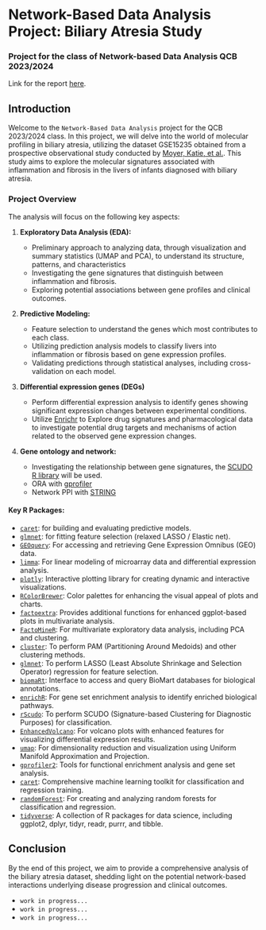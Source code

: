 # Network-Based Data Analysis Project: Biliary Atresia Study
### Project for the class of Network-based Data Analysis QCB 2023/2024

Link for the report [here](https://www.overleaf.com/project/65e5fb710b468abfd7e67ca4).

## Introduction

Welcome to the `Network-Based Data Analysis` project for the QCB 2023/2024 class. In this project, we will delve into the world of molecular profiling in biliary atresia, utilizing the dataset GSE15235 obtained from a prospective observational study conducted by [Moyer, Katie, et al.](https://link.springer.com/article/10.1186/gm154). This study aims to explore the molecular signatures associated with inflammation and fibrosis in the livers of infants diagnosed with biliary atresia.

### Project Overview
The analysis will focus on the following key aspects:

1. **Exploratory Data Analysis (EDA):**
   - Preliminary approach to analyzing data, through visualization and summary statistics (UMAP and PCA), to understand its structure, patterns, and characteristics
   - Investigating the gene signatures that distinguish between inflammation and fibrosis.
   - Exploring potential associations between gene profiles and clinical outcomes.

3. **Predictive Modeling:**
   - Feature selection to understand the genes which most contributes to each class.
   - Utilizing prediction analysis models to classify livers into inflammation or fibrosis based on gene expression profiles.
   - Validating predictions through statistical analyses, including cross-validation on each model.

4. **Differential expression genes (DEGs)**
   - Perform differential expression analysis to identify genes showing significant expression changes between experimental conditions.
   - Utilize [Enrichr](https://maayanlab.cloud/Enrichr/) to Explore drug signatures and pharmacological data to investigate potential drug targets and mechanisms of action related to the observed gene expression changes.

5. **Gene ontology and network:**
   - Investigating the relationship between gene signatures, the [SCUDO R library](https://www.cosbi.eu/prototypes/scudo) will be used.
   - ORA with [gprofiler](https://biit.cs.ut.ee/gprofiler/gost)
   - Network PPI with [STRING](https://string-db.org/)

#### Key R Packages:
- [`caret`](https://topepo.github.io/caret/): for building and evaluating predictive models.
- [`glmnet`](https://cran.r-project.org/web/packages/glmnet/index.html): for fitting feature selection (relaxed LASSO / Elastic net).
- [`GEOquery`](https://www.bioconductor.org/packages/release/bioc/html/GEOquery.html): For accessing and retrieving Gene Expression Omnibus (GEO) data.
- [`limma`](https://bioconductor.org/packages/release/bioc/html/limma.html): For linear modeling of microarray data and differential expression analysis.
- [`plotly`](https://plotly.com/r/): Interactive plotting library for creating dynamic and interactive visualizations.
- [`RColorBrewer`](https://cran.r-project.org/web/packages/RColorBrewer/index.html): Color palettes for enhancing the visual appeal of plots and charts.
- [`factoextra`](https://cran.r-project.org/web/packages/factoextra/index.html): Provides additional functions for enhanced ggplot-based plots in multivariate analysis.
- [`FactoMineR`](https://cran.r-project.org/web/packages/FactoMineR/index.html): For multivariate exploratory data analysis, including PCA and clustering.
- [`cluster`](https://cran.r-project.org/web/packages/cluster/index.html): To perform PAM (Partitioning Around Medoids) and other clustering methods.
- [`glmnet`](https://cran.r-project.org/web/packages/glmnet/index.html): To perform LASSO (Least Absolute Shrinkage and Selection Operator) regression for feature selection.
- [`biomaRt`](https://bioconductor.org/packages/release/bioc/html/biomaRt.html): Interface to access and query BioMart databases for biological annotations.
- [`enrichR`](https://cran.r-project.org/web/packages/enrichR/index.html): For gene set enrichment analysis to identify enriched biological pathways.
- [`rScudo`](https://bioconductor.org/packages/release/bioc/html/rScudo.html): To perform SCUDO (Signature-based Clustering for Diagnostic Purposes) for classification.
- [`EnhancedVolcano`](https://bioconductor.org/packages/release/bioc/html/EnhancedVolcano.html): For volcano plots with enhanced features for visualizing differential expression results.
- [`umap`](https://cran.r-project.org/web/packages/umap/index.html): For dimensionality reduction and visualization using Uniform Manifold Approximation and Projection.
- [`gprofiler2`](https://cran.r-project.org/web/packages/gprofiler2/index.html): Tools for functional enrichment analysis and gene set analysis.
- [`caret`](https://topepo.github.io/caret/): Comprehensive machine learning toolkit for classification and regression training.
- [`randomForest`](https://cran.r-project.org/web/packages/randomForest/index.html): For creating and analyzing random forests for classification and regression.
- [`tidyverse`](https://www.tidyverse.org/): A collection of R packages for data science, including ggplot2, dplyr, tidyr, readr, purrr, and tibble.


## Conclusion

By the end of this project, we aim to provide a comprehensive analysis of the biliary atresia dataset, shedding light on the potential network-based interactions underlying disease progression and clinical outcomes.
- `work in progress...`
- `work in progress...`
- `work in progress...`
